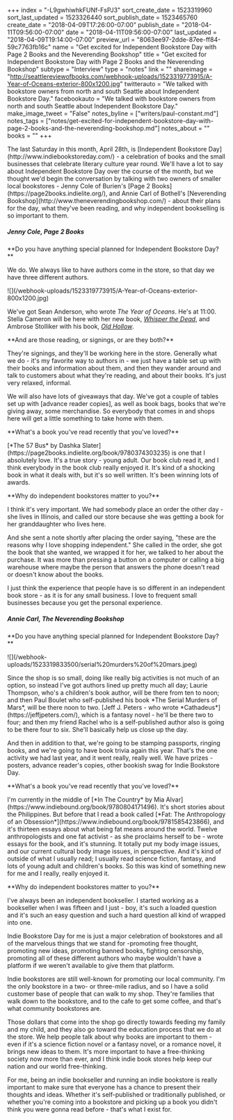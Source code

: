+++
index = "-L9gwhiwhkFUNf-FsPJ3"
sort_create_date = 1523319960
sort_last_updated = 1523326440
sort_publish_date = 1523465760
create_date = "2018-04-09T17:26:00-07:00"
publish_date = "2018-04-11T09:56:00-07:00"
date = "2018-04-11T09:56:00-07:00"
last_updated = "2018-04-09T19:14:00-07:00"
preview_url = "8063ee97-2dde-87ee-ff84-59c7763fb16c"
name = "Get excited for Independent Bookstore Day with Page 2 Books and the Neverending Bookshop"
title = "Get excited for Independent Bookstore Day with Page 2 Books and the Neverending Bookshop"
subtype = "Interview"
type = "notes"
link = ""
shareimage = "http://seattlereviewofbooks.com/webhook-uploads/1523319773915/A-Year-of-Oceans-exterior-800x1200.jpg"
twitterauto = "We talked with bookstore owners from north and south Seattle about Independent Bookstore Day."
facebookauto = "We talked with bookstore owners from north and south Seattle about Independent Bookstore Day."
make_image_tweet = "False"
notes_byline = ["writers/paul-constant.md"]
notes_tags = ["notes/get-excited-for-independent-bookstore-day-with-page-2-books-and-the-neverending-bookshop.md"]
notes_about = ""
books = ""
+++
<p class="intro">The last Saturday in this month, April 28th, is [Independent Bookstore Day](http://www.indiebookstoreday.com/) - a celebration of books and the small businesses that celebrate literary culture year round. We'll have a lot to say about Independent Bookstore Day over the course of the month, but we thought we'd begin the conversation by talking with two owners of smaller local bookstores - Jenny Cole of Burien's [Page 2 Books](https://page2books.indielite.org/), and Annie Carl of Bothell's [Neverending Bookshop](http://www.theneverendingbookshop.com/) - about their plans for the day, what they've been reading, and why independent bookselling is so important to them.</p>

<p class="noindent"><h5>Jenny Cole, Page 2 Books</h5></p>

<p class="noindent">**Do you have anything special planned for Independent Bookstore Day?**</p>

<p class="noindent">We do. We always like to have authors come in the store, so that day we have three different authors.</p>

<p class="image-left">![](/webhook-uploads/1523319773915/A-Year-of-Oceans-exterior-800x1200.jpg)</p>

We've got Sean Anderson, who wrote *The Year of Oceans*. He's at 11:00. Stella Cameron will be here with her new book, [*Whisper the Dead*](https://page2books.indielite.org/book/9781780290997), and Ambrose Stolliker with his book, [*Old Hollow*](https://page2books.indielite.org/book/9781946024206).

<p class="noindent">**And are those reading, or signings, or are they both?**</p>

<p class="noindent">They're signings, and they'll be working here in the store. Generally what we do - it's my favorite way to authors in - we just have a table set up with their books and information about them, and then they wander around and talk to customers about what they're reading, and about their books. It's just very relaxed, informal.</p>

We will also have lots of giveaways that day. We've got a couple of tables set up with [advance reader copies], as well as book bags, books that we're giving away, some merchandise. So everybody that comes in and shops here will get a little something to take home with them.

<p class="noindent">**What's a book you've read recently that you've loved?**</p>

<p class="noindent">[*The 57 Bus* by Dashka Slater](https://page2books.indielite.org/book/9780374303235) is one that I absolutely love. It's a true story - young adult. Our book club read it, and I think everybody in the book club really enjoyed it. It's kind of a shocking book in what it deals with, but it's so well written. It's been winning lots of awards.</p>

<p class="noindent">**Why do independent bookstores matter to you?**</p>

<p class="noindent">I think it's very important. We had somebody place an order the other day - she lives in Illinois, and called our store because she was getting a book for her granddaughter who lives here.</p> 

And she sent a note shortly after placing the order saying, "these are the reasons why I love shopping independent." She called in the order, she got the book that she wanted, we wrapped it for her, we talked to her about the purchase. It was more than pressing a button on a computer or calling a big warehouse where maybe the person that answers the phone doesn't read or doesn't know about the books. 

I just think the experience that people have is so different in an independent book store - as it is for any small business. I love to frequent small businesses because you get the personal experience.

<p class="noindent"><h5>Annie Carl, The Neverending Bookshop</h5></p>

<p class="noindent">**Do you have anything special planned for Independent Bookstore Day?**</p>

<p class="image-left">![](/webhook-uploads/1523319833500/serial%20murders%20of%20mars.jpeg)</p>
<p class="noindent">Since the shop is so small, doing like really big activities is not much of an option, so instead I've got authors lined up pretty much all day; Laurie Thompson, who's a children's book author, will be there from ten to noon; and then Paul Boulet who self-published his book *The Serial Murders of Mars*, will be there noon to two. [Jeff J. Peters - who wrote *Cathadeus*](https://jeffjpeters.com/), which is a fantasy novel - he'll be there two to four; and then my friend Rachel who is a self-published author also is going to be there four to six. She'll basically help us close up the day.</p>

And then in addition to that, we're going to be stamping passports, ringing books, and we're going to have book trivia again this year. That's the one activity we had last year, and it went really, really well. We have prizes - posters, advance reader's copies, other bookish swag for Indie Bookstore Day. 

<p class="noindent">**What's a book you've read recently that you've loved?**</p>

<p class="noindent">I'm currently in the middle of [*In The Country* by Mia Alvar](https://www.indiebound.org/book/9780804171496). It's short stories about the Philippines. But before that I read a book called [*Fat: The Anthropology of an Obsession*](https://www.indiebound.org/book/9781585423866), and it's thirteen essays about what being fat means around the world. Twelve anthropologists and one fat activist - as she proclaims herself to be - wrote essays for the book, and it's stunning. It totally put my body image issues, and our current cultural body image issues, in perspective. And it's kind of outside of what I usually read; I usually read science fiction, fantasy, and lots of young adult and children's books. So this was kind of something new for me and I really, really enjoyed it.</p>

<p class="noindent">**Why do independent bookstores matter to you?**</p>

<p class="noindent">I've always been an independent bookseller. I started working as a bookseller when I was fifteen and I just - boy, it's such a loaded question and it's such an easy question and such a hard question all kind of wrapped into one.</p> 

Indie Bookstore Day for me is just a major celebration of bookstores and all of the marvelous things that we stand for -promoting free thought, promoting new ideas, promoting banned books, fighting censorship, promoting all of these different authors who maybe wouldn't have a platform if we weren't available to give them that platform.

Indie bookstores are still well-known for promoting our local community. I'm the only bookstore in a two- or three-mile radius, and so I have a solid customer base of people that can walk to my shop. They're families that walk down to the bookstore, and to the cafe to get some coffee, and that's what community bookstores are. 

Those dollars that come into the shop go directly towards feeding my family and my child, and they also go toward the education process that we do at the store. We help people talk about why books are important to them - even if it's a science fiction novel or a fantasy novel, or a romance novel, it brings new ideas to them. It's more important to have a free-thinking society now more than ever, and I think indie book stores help keep our nation and our world free-thinking. 

For me, being an indie bookseller and running an indie bookstore is really important to make sure that everyone has a chance to present their thoughts and ideas. Whether it's self-published or traditionally published, or whether you're coming into a bookstore and picking up a book you didn't think you were gonna read before - that's what I exist for.






